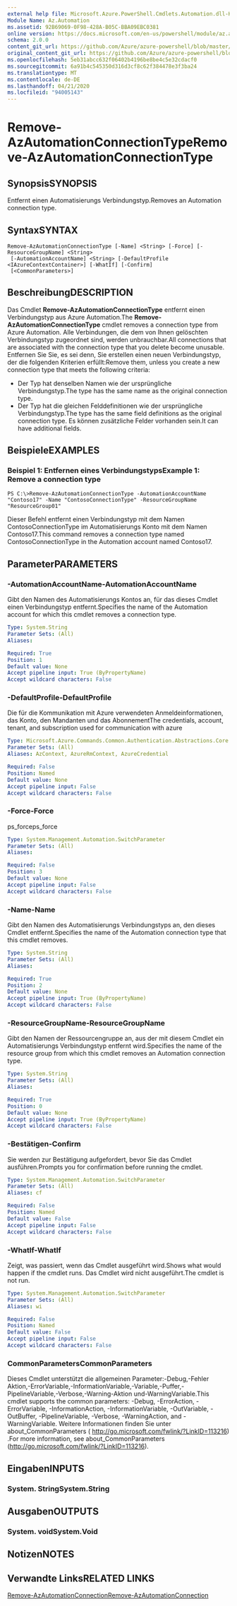 ```yaml
---
external help file: Microsoft.Azure.PowerShell.Cmdlets.Automation.dll-Help.xml
Module Name: Az.Automation
ms.assetid: 92B69069-0F98-428A-B05C-BBA09EBC0381
online version: https://docs.microsoft.com/en-us/powershell/module/az.automation/remove-azautomationconnectiontype
schema: 2.0.0
content_git_url: https://github.com/Azure/azure-powershell/blob/master/src/Automation/Automation/help/Remove-AzAutomationConnectionType.md
original_content_git_url: https://github.com/Azure/azure-powershell/blob/master/src/Automation/Automation/help/Remove-AzAutomationConnectionType.md
ms.openlocfilehash: 5eb31abcc632f06402b4196be8be4c5e32cdacf0
ms.sourcegitcommit: 6a91b4c545350d316d3cf8c62f384478e3f3ba24
ms.translationtype: MT
ms.contentlocale: de-DE
ms.lasthandoff: 04/21/2020
ms.locfileid: "94005143"
---
```

# <span data-ttu-id="dfc79-101">Remove-AzAutomationConnectionType</span><span class="sxs-lookup"><span data-stu-id="dfc79-101">Remove-AzAutomationConnectionType</span></span>

## <span data-ttu-id="dfc79-102">Synopsis</span><span class="sxs-lookup"><span data-stu-id="dfc79-102">SYNOPSIS</span></span>
<span data-ttu-id="dfc79-103">Entfernt einen Automatisierungs Verbindungstyp.</span><span class="sxs-lookup"><span data-stu-id="dfc79-103">Removes an Automation connection type.</span></span>

## <span data-ttu-id="dfc79-104">Syntax</span><span class="sxs-lookup"><span data-stu-id="dfc79-104">SYNTAX</span></span>

```
Remove-AzAutomationConnectionType [-Name] <String> [-Force] [-ResourceGroupName] <String>
 [-AutomationAccountName] <String> [-DefaultProfile <IAzureContextContainer>] [-WhatIf] [-Confirm]
 [<CommonParameters>]
```

## <span data-ttu-id="dfc79-105">Beschreibung</span><span class="sxs-lookup"><span data-stu-id="dfc79-105">DESCRIPTION</span></span>
<span data-ttu-id="dfc79-106">Das Cmdlet **Remove-AzAutomationConnectionType** entfernt einen Verbindungstyp aus Azure Automation.</span><span class="sxs-lookup"><span data-stu-id="dfc79-106">The **Remove-AzAutomationConnectionType** cmdlet removes a connection type from Azure Automation.</span></span>
<span data-ttu-id="dfc79-107">Alle Verbindungen, die dem von Ihnen gelöschten Verbindungstyp zugeordnet sind, werden unbrauchbar.</span><span class="sxs-lookup"><span data-stu-id="dfc79-107">All connections that are associated with the connection type that you delete become unusable.</span></span>
<span data-ttu-id="dfc79-108">Entfernen Sie Sie, es sei denn, Sie erstellen einen neuen Verbindungstyp, der die folgenden Kriterien erfüllt:</span><span class="sxs-lookup"><span data-stu-id="dfc79-108">Remove them, unless you create a new connection type that meets the following criteria:</span></span> 
- <span data-ttu-id="dfc79-109">Der Typ hat denselben Namen wie der ursprüngliche Verbindungstyp.</span><span class="sxs-lookup"><span data-stu-id="dfc79-109">The type has the same name as the original connection type.</span></span> 
- <span data-ttu-id="dfc79-110">Der Typ hat die gleichen Felddefinitionen wie der ursprüngliche Verbindungstyp.</span><span class="sxs-lookup"><span data-stu-id="dfc79-110">The type has the same field definitions as the original connection type.</span></span>
<span data-ttu-id="dfc79-111">Es können zusätzliche Felder vorhanden sein.</span><span class="sxs-lookup"><span data-stu-id="dfc79-111">It can have additional fields.</span></span>

## <span data-ttu-id="dfc79-112">Beispiele</span><span class="sxs-lookup"><span data-stu-id="dfc79-112">EXAMPLES</span></span>

### <span data-ttu-id="dfc79-113">Beispiel 1: Entfernen eines Verbindungstyps</span><span class="sxs-lookup"><span data-stu-id="dfc79-113">Example 1: Remove a connection type</span></span>
```
PS C:\>Remove-AzAutomationConnectionType -AutomationAccountName "Contoso17" -Name "ContosoConnectionType" -ResourceGroupName "ResourceGroup01"
```

<span data-ttu-id="dfc79-114">Dieser Befehl entfernt einen Verbindungstyp mit dem Namen ContosoConnectionType im Automatisierungs Konto mit dem Namen Contoso17.</span><span class="sxs-lookup"><span data-stu-id="dfc79-114">This command removes a connection type named ContosoConnectionType in the Automation account named Contoso17.</span></span>

## <span data-ttu-id="dfc79-115">Parameter</span><span class="sxs-lookup"><span data-stu-id="dfc79-115">PARAMETERS</span></span>

### <span data-ttu-id="dfc79-116">-AutomationAccountName</span><span class="sxs-lookup"><span data-stu-id="dfc79-116">-AutomationAccountName</span></span>
<span data-ttu-id="dfc79-117">Gibt den Namen des Automatisierungs Kontos an, für das dieses Cmdlet einen Verbindungstyp entfernt.</span><span class="sxs-lookup"><span data-stu-id="dfc79-117">Specifies the name of the Automation account for which this cmdlet removes a connection type.</span></span>

```yaml
Type: System.String
Parameter Sets: (All)
Aliases:

Required: True
Position: 1
Default value: None
Accept pipeline input: True (ByPropertyName)
Accept wildcard characters: False
```

### <span data-ttu-id="dfc79-118">-DefaultProfile</span><span class="sxs-lookup"><span data-stu-id="dfc79-118">-DefaultProfile</span></span>
<span data-ttu-id="dfc79-119">Die für die Kommunikation mit Azure verwendeten Anmeldeinformationen, das Konto, den Mandanten und das Abonnement</span><span class="sxs-lookup"><span data-stu-id="dfc79-119">The credentials, account, tenant, and subscription used for communication with azure</span></span>

```yaml
Type: Microsoft.Azure.Commands.Common.Authentication.Abstractions.Core.IAzureContextContainer
Parameter Sets: (All)
Aliases: AzContext, AzureRmContext, AzureCredential

Required: False
Position: Named
Default value: None
Accept pipeline input: False
Accept wildcard characters: False
```

### <span data-ttu-id="dfc79-120">-Force</span><span class="sxs-lookup"><span data-stu-id="dfc79-120">-Force</span></span>
<span data-ttu-id="dfc79-121">ps_force</span><span class="sxs-lookup"><span data-stu-id="dfc79-121">ps_force</span></span>

```yaml
Type: System.Management.Automation.SwitchParameter
Parameter Sets: (All)
Aliases:

Required: False
Position: 3
Default value: None
Accept pipeline input: False
Accept wildcard characters: False
```

### <span data-ttu-id="dfc79-122">-Name</span><span class="sxs-lookup"><span data-stu-id="dfc79-122">-Name</span></span>
<span data-ttu-id="dfc79-123">Gibt den Namen des Automatisierungs Verbindungstyps an, den dieses Cmdlet entfernt.</span><span class="sxs-lookup"><span data-stu-id="dfc79-123">Specifies the name of the Automation connection type that this cmdlet removes.</span></span>

```yaml
Type: System.String
Parameter Sets: (All)
Aliases:

Required: True
Position: 2
Default value: None
Accept pipeline input: True (ByPropertyName)
Accept wildcard characters: False
```

### <span data-ttu-id="dfc79-124">-ResourceGroupName</span><span class="sxs-lookup"><span data-stu-id="dfc79-124">-ResourceGroupName</span></span>
<span data-ttu-id="dfc79-125">Gibt den Namen der Ressourcengruppe an, aus der mit diesem Cmdlet ein Automatisierungs Verbindungstyp entfernt wird.</span><span class="sxs-lookup"><span data-stu-id="dfc79-125">Specifies the name of the resource group from which this cmdlet removes an Automation connection type.</span></span>

```yaml
Type: System.String
Parameter Sets: (All)
Aliases:

Required: True
Position: 0
Default value: None
Accept pipeline input: True (ByPropertyName)
Accept wildcard characters: False
```

### <span data-ttu-id="dfc79-126">-Bestätigen</span><span class="sxs-lookup"><span data-stu-id="dfc79-126">-Confirm</span></span>
<span data-ttu-id="dfc79-127">Sie werden zur Bestätigung aufgefordert, bevor Sie das Cmdlet ausführen.</span><span class="sxs-lookup"><span data-stu-id="dfc79-127">Prompts you for confirmation before running the cmdlet.</span></span>

```yaml
Type: System.Management.Automation.SwitchParameter
Parameter Sets: (All)
Aliases: cf

Required: False
Position: Named
Default value: False
Accept pipeline input: False
Accept wildcard characters: False
```

### <span data-ttu-id="dfc79-128">-WhatIf</span><span class="sxs-lookup"><span data-stu-id="dfc79-128">-WhatIf</span></span>
<span data-ttu-id="dfc79-129">Zeigt, was passiert, wenn das Cmdlet ausgeführt wird.</span><span class="sxs-lookup"><span data-stu-id="dfc79-129">Shows what would happen if the cmdlet runs.</span></span>
<span data-ttu-id="dfc79-130">Das Cmdlet wird nicht ausgeführt.</span><span class="sxs-lookup"><span data-stu-id="dfc79-130">The cmdlet is not run.</span></span>

```yaml
Type: System.Management.Automation.SwitchParameter
Parameter Sets: (All)
Aliases: wi

Required: False
Position: Named
Default value: False
Accept pipeline input: False
Accept wildcard characters: False
```

### <span data-ttu-id="dfc79-131">CommonParameters</span><span class="sxs-lookup"><span data-stu-id="dfc79-131">CommonParameters</span></span>
<span data-ttu-id="dfc79-132">Dieses Cmdlet unterstützt die allgemeinen Parameter:-Debug,-Fehler Aktion,-ErrorVariable,-InformationVariable,-Variable,-Puffer,-PipelineVariable,-Verbose,-Warning-Aktion und-WarningVariable.</span><span class="sxs-lookup"><span data-stu-id="dfc79-132">This cmdlet supports the common parameters: -Debug, -ErrorAction, -ErrorVariable, -InformationAction, -InformationVariable, -OutVariable, -OutBuffer, -PipelineVariable, -Verbose, -WarningAction, and -WarningVariable.</span></span> <span data-ttu-id="dfc79-133">Weitere Informationen finden Sie unter about_CommonParameters ( http://go.microsoft.com/fwlink/?LinkID=113216) .</span><span class="sxs-lookup"><span data-stu-id="dfc79-133">For more information, see about_CommonParameters (http://go.microsoft.com/fwlink/?LinkID=113216).</span></span>

## <span data-ttu-id="dfc79-134">Eingaben</span><span class="sxs-lookup"><span data-stu-id="dfc79-134">INPUTS</span></span>

### <span data-ttu-id="dfc79-135">System. String</span><span class="sxs-lookup"><span data-stu-id="dfc79-135">System.String</span></span>

## <span data-ttu-id="dfc79-136">Ausgaben</span><span class="sxs-lookup"><span data-stu-id="dfc79-136">OUTPUTS</span></span>

### <span data-ttu-id="dfc79-137">System. void</span><span class="sxs-lookup"><span data-stu-id="dfc79-137">System.Void</span></span>

## <span data-ttu-id="dfc79-138">Notizen</span><span class="sxs-lookup"><span data-stu-id="dfc79-138">NOTES</span></span>

## <span data-ttu-id="dfc79-139">Verwandte Links</span><span class="sxs-lookup"><span data-stu-id="dfc79-139">RELATED LINKS</span></span>

[<span data-ttu-id="dfc79-140">Remove-AzAutomationConnection</span><span class="sxs-lookup"><span data-stu-id="dfc79-140">Remove-AzAutomationConnection</span></span>](./Remove-AzAutomationConnection.md)


